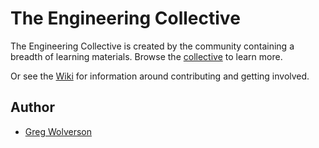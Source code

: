 # The Engineering Collective

The Engineering Collective is created by the community containing a breadth of learning materials. Browse the [collective](https://gwolverson.github.io/engineering-collective/) to learn more. 

Or see the [Wiki](https://github.com/the-engineering-collective/the-engineering-collective.github.io/wiki) for information around contributing and getting involved.

## Author

- [Greg Wolverson](https://github.com/gwolverson)